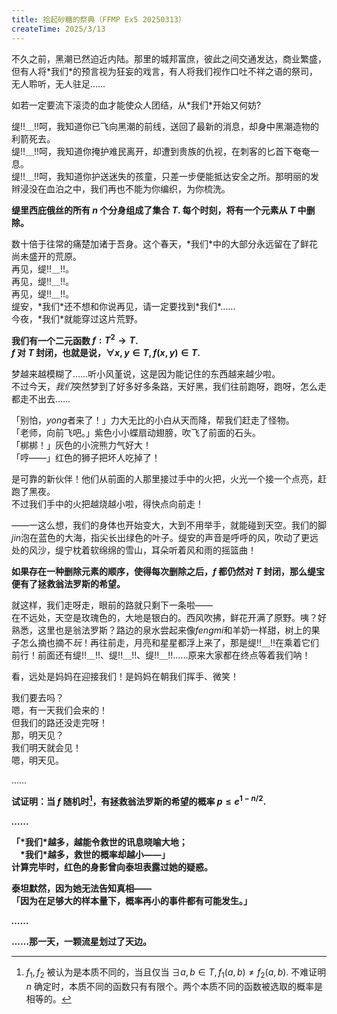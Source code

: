 ```yaml
---
title: 拾起砂糖的祭典（FFMP Ex5 20250313）
createTime: 2025/3/13
---
```


不久之前，黑潮已然迫近内陆。那里的城邦富庶，彼此之间交通发达，商业繁盛，但有人将\*我们\*的预言视为狂妄的戏言，有人将我们视作口吐不祥之语的祭司，无人聆听，无人驻足……

如若一定要流下滚烫的血才能使众人团结，从\*我们\*开始又何妨?  

缇!!＿!!呵，我知道你已飞向黑潮的前线，送回了最新的消息，却身中黑潮造物的利箭死去。  
缇!!＿!!呵，我知道你掩护难民离开，却遭到贵族的仇视，在刺客的匕首下奄奄一息。  
缇!!＿!!呵，我知道你护送迷失的孩童，只差一步便能抵达安全之所。那明丽的发辫浸没在血泊之中，我们再也不能为你编织，为你梳洗。

**缇里西庇俄丝的所有 $n$ 个分身组成了集合 $T$. 每个时刻，将有一个元素从 $T$ 中删除。**

数十倍于往常的痛楚加诸于吾身。这个春天，\*我们\*中的大部分永远留在了鲜花尚未盛开的荒原。  
再见，缇!!＿!!。  
再见，缇!!＿!!。  
再见，缇!!＿!!。  
缇安，\*我们\*还不想和你说再见，请一定要找到\*我们\*……  
今夜，\*我们\*就能穿过这片荒野。

**我们有一个二元函数 $f: T^2 \to T$.  
$f$ 对 $T$ 封闭，也就是说，$\forall x, y \in T, f(x, y) \in T$.**

梦越来越模糊了……听小风堇说，这是因为能记住的东西越来越少啦。  
不过今天，*我们*突然梦到了好多好多条路，天好黑，我们往前跑呀，跑呀，怎么走都走不出去……  

「别怕，*yong*者来了！」力大无比的小白从天而降，帮我们赶走了怪物。  
「老师，向前飞吧。」紫色小小蝶扇动翅膀，吹飞了前面的石头。  
「梆梆！」灰色的小浣熊力气好大！  
「哼——」红色的狮子把坏人吃掉了！  

是可靠的新伙伴！他们从前面的人那里接过手中的火把，火光一个接一个点亮，赶跑了黑夜。  
不过我们手中的火把越烧越小啦，得快点向前走！  

——一这么想，我们的身体也开始变大，大到不用举手，就能碰到天空。我们的脚*jin*泡在蓝色的大海，指尖长出绿色的叶子。缇安的声音是呼呼的风，吹动了更远处的风沙，缇宁枕着软绵绵的雪山，耳朵听着风和雨的摇篮曲！

**如果存在一种删除元素的顺序，使得每次删除之后，$f$ 都仍然对 $T$ 封闭，那么缇宝便有了拯救翁法罗斯的希望。**

就这样，我们走呀走，眼前的路就只剩下一条啦——  
在不远处，天空是玫瑰色的，大地是银白的。西风吹拂，鲜花开满了原野。咦？好熟悉，这里也是翁法罗斯？路边的泉水尝起来像*fengmi*和羊奶一样甜，树上的果子怎么摘也摘不*玩*！再往前走，月亮和星星都浮上来了，那是缇!!＿!!在乘着它们前行！前面还有缇!!＿!!、缇!!＿!!、缇!!＿!!……原来大家都在终点等着我们呐！  

看，远处是妈妈在迎接我们！是妈妈在朝我们挥手、微笑！  

我们要去吗？  
嗯，有一天我们会来的！  
但我们的路还没走完呀！  
那，明天见？  
我们明天就会见！  
嗯，明天见。

……

**试证明：当 $f$ 随机时[^1]，有拯救翁法罗斯的希望的概率 $p \le e^{1-n/2}$.**

***……***

**「\*我们\*越多，越能令救世的讯息晓喻大地；  
　\*我们\*越多，救世的概率却越小——」  
计算完毕时，红色的身影曾向泰坦表露过她的疑惑。**

**泰坦默然，因为她无法告知真相——  
「因为在足够大的样本量下，概率再小的事件都有可能发生。」**

***……***

**……那一天，一颗流星划过了天边。**

[^1]: $f_1, f_2$ 被认为是本质不同的，当且仅当 $\exists a, b \in T, f_1(a,b) \neq f_2(a,b)$. 不难证明 $n$ 确定时，本质不同的函数只有有限个。两个本质不同的函数被选取的概率是相等的。
